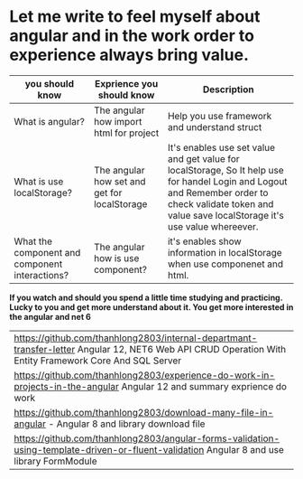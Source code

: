 


# Let me write to feel myself about angular and in the work order to experience always bring value. 
|  you should know | Exprience you should know  | Description |
|--|--|--|
|  What is angular? | The angular how import html for project| Help you use framework and understand struct |
|  What is use localStorage? | The angular how set and get for localStorage   |It's enables use set value and get value for localStorage, So It help use for handel Login and Logout and Remember order to check validate token and value save localStorage it's use value whereever.|
|What the component and component interactions?|The angular how is use component? | it's enables show information in  localStorage when use componenet and html.  

**If you watch and should you spend a little time studying and practicing. Lucky to you and get more understand about it. You get more interested in the angular and net 6**



|  |
|--|
|https://github.com/thanhlong2803/internal-departmant-transfer-letter  Angular 12, NET6 Web API CRUD Operation With Entity Framework Core And SQL Server   |
|https://github.com/thanhlong2803/experience-do-work-in-projects-in-the-angular Angular 12 and summary exprience do work|
|https://github.com/thanhlong2803/download-many-file-in-angular -  Angular 8 and library download file  |
|https://github.com/thanhlong2803/angular-forms-validation-using-template-driven-or-fluent-validation  Angular 8 and use library FormModule|
